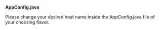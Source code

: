 <p><b>AppConfig.java</b></p>
Please change your desired host name inside the AppConfig.java file of your choosing flavor.
